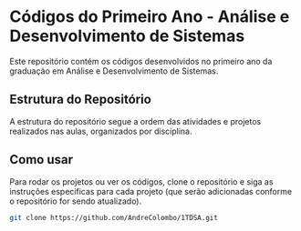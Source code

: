 # Códigos do Primeiro Ano - Análise e Desenvolvimento de Sistemas

Este repositório contém os códigos desenvolvidos no primeiro ano da graduação em Análise e Desenvolvimento de Sistemas.

## Estrutura do Repositório

A estrutura do repositório segue a ordem das atividades e projetos realizados nas aulas, organizados por disciplina.

## Como usar

Para rodar os projetos ou ver os códigos, clone o repositório e siga as instruções específicas para cada projeto (que serão adicionadas conforme o repositório for sendo atualizado).

```bash
git clone https://github.com/AndreColombo/1TDSA.git
```
